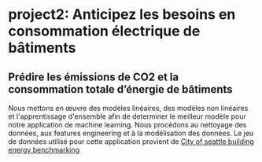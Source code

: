 # project2: Anticipez les besoins en consommation électrique de bâtiments

## Prédire les émissions de CO2 et la consommation totale d’énergie de bâtiments

Nous mettons en œuvre des modèles linéaires, des modèles non linéaires et l'apprentissage d'ensemble afin de determiner le meilleur modèle pour notre application de machine learning. Nous procédons au nettoyage des données, aux features engineering et à la modélisation des données. Le jeu de données utilisé pour cette application provient de [City of seattle building energy benchmarking](https://www.kaggle.com/city-of-seattle/sea-building-energy-benchmarking#2015-building-energy-benchmarking.csv)
